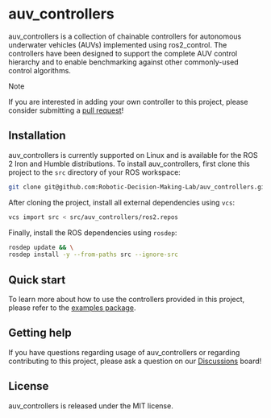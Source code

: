 # auv_controllers

auv_controllers is a collection of chainable controllers for autonomous
underwater vehicles (AUVs) implemented using ros2_control. The controllers have
been designed to support the complete AUV control hierarchy and to enable
benchmarking against other commonly-used control algorithms.

> [!NOTE]
> If you are interested in adding your own controller to this project, please
> consider submitting a [pull request](https://github.com/Robotic-Decision-Making-Lab/auv_controllers/pulls)!

## Installation

auv_controllers is currently supported on Linux and is available for the ROS 2
Iron and Humble distributions. To install auv_controllers, first clone this
project to the `src` directory of your ROS workspace:

```bash
git clone git@github.com:Robotic-Decision-Making-Lab/auv_controllers.git
```

After cloning the project, install all external dependencies using `vcs`:

```bash
vcs import src < src/auv_controllers/ros2.repos
```

Finally, install the ROS dependencies using `rosdep`:

```bash
rosdep update && \
rosdep install -y --from-paths src --ignore-src
```

## Quick start

To learn more about how to use the controllers provided in this project, please
refer to the [examples package](https://github.com/Robotic-Decision-Making-Lab/auv_controllers/tree/main/auv_control_demos).

## Getting help

If you have questions regarding usage of auv_controllers or regarding
contributing to this project, please ask a question on our [Discussions](https://github.com/Robotic-Decision-Making-Lab/auv_controllers/discussions) board!

## License

auv_controllers is released under the MIT license.

